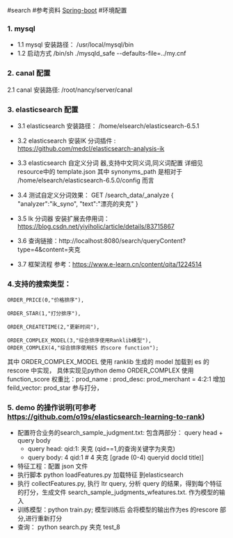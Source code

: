 #search
#参考资料
 [Spring-boot](http://www.ityouknow.com/springboot/2015/12/30/springboot-collect.html )
#环境配置
### 1. mysql
* 1.1 mysql 安装路径：
/usr/local/mysql/bin
* 1.2 启动方式
/bin/sh ./mysqld_safe --defaults-file=../my.cnf
### 2. canal 配置
2.1 canal 安装路径:
/root/nancy/server/canal
### 3. elasticsearch 配置
* 3.1 elasticsearch 安装路径：
/home/elsearch/elasticsearch-6.5.1
* 3.2 elasticsearch 安装IK 分词插件 : https://github.com/medcl/elasticsearch-analysis-ik
* 3.3 elasticsearch 自定义分词 器,支持中文同义词,同义词配置
详细见 resource中的 template.json
其中 synonyms_path 是相对于 /home/elsearch/elasticsearch-6.5.0/config 而言
* 3.4 测试自定义分词效果：
GET /search_data/_analyze
{
"analyzer":"ik_syno",
"text":"漂亮的夹克"
}

* 3.5 Ik 分词器 安装扩展去停用词：https://blog.csdn.net/yiyiholic/article/details/83715867

* 3.6 查询链接：http://localhost:8080/search/queryContent?type=4&content=夹克

* 3.7 框架流程 参考：https://www.e-learn.cn/content/qita/1224514

### 4.支持的搜索类型：
    ORDER_PRICE(0,"价格排序"),

    ORDER_STAR(1,"打分排序"),

    ORDER_CREATETIME(2,"更新时间"),

    ORDER_COMPLEX_MODEL(3,"综合排序使用Ranklib模型"),
    ORDER_COMPLEX(4,"综合排序使用ES 的score function");

   其中 ORDER_COMPLEX_MODEL 使用 ranklib 生成的 model 加载到 es 的rescore 中实现， 具体实现见python demo
   ORDER_COMPLEX 使用 function_score
   权重比：prod_name : prod_desc: prod_merchant = 4:2:1
   增加 feild_vector: prod_star 参与打分，

### 5. demo 的操作说明(可参考 https://github.com/o19s/elasticsearch-learning-to-rank)
* 配置符合业务的search_sample_judgment.txt: 包含两部分： query head + query body
  * query head: qid:1: 夹克  (qid==1,的查询关键字为夹克)
  * query body: 4	qid:1 #	4   夹克 [grade (0-4)	queryid	docId	title)]
* 特征工程：配置 json 文件
* 执行脚本 python loadFeatures.py 加载特征 到elasticsearch
* 执行 collectFeatures.py, 执行 ltr query, 分析 query 的结果，得到每个特征的打分，生成文件
search_sample_judgments_wfeatures.txt. 作为模型的输入
* 训练模型：python train.py; 模型训练后 会将模型的输出作为es 的rescore 部分,进行重新打分
* 查询： python search.py 夹克 test_8




